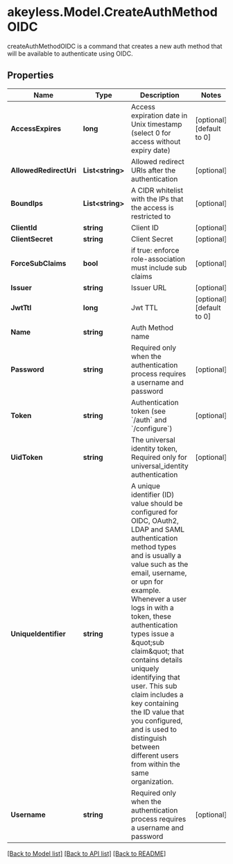 # akeyless.Model.CreateAuthMethodOIDC
createAuthMethodOIDC is a command that creates a new auth method that will be available to authenticate using OIDC.

## Properties

Name | Type | Description | Notes
------------ | ------------- | ------------- | -------------
**AccessExpires** | **long** | Access expiration date in Unix timestamp (select 0 for access without expiry date) | [optional] [default to 0]
**AllowedRedirectUri** | **List&lt;string&gt;** | Allowed redirect URIs after the authentication | [optional] 
**BoundIps** | **List&lt;string&gt;** | A CIDR whitelist with the IPs that the access is restricted to | [optional] 
**ClientId** | **string** | Client ID | [optional] 
**ClientSecret** | **string** | Client Secret | [optional] 
**ForceSubClaims** | **bool** | if true: enforce role-association must include sub claims | [optional] 
**Issuer** | **string** | Issuer URL | [optional] 
**JwtTtl** | **long** | Jwt TTL | [optional] [default to 0]
**Name** | **string** | Auth Method name | 
**Password** | **string** | Required only when the authentication process requires a username and password | [optional] 
**Token** | **string** | Authentication token (see &#x60;/auth&#x60; and &#x60;/configure&#x60;) | [optional] 
**UidToken** | **string** | The universal identity token, Required only for universal_identity authentication | [optional] 
**UniqueIdentifier** | **string** | A unique identifier (ID) value should be configured for OIDC, OAuth2, LDAP and SAML authentication method types and is usually a value such as the email, username, or upn for example. Whenever a user logs in with a token, these authentication types issue a \&quot;sub claim\&quot; that contains details uniquely identifying that user. This sub claim includes a key containing the ID value that you configured, and is used to distinguish between different users from within the same organization. | 
**Username** | **string** | Required only when the authentication process requires a username and password | [optional] 

[[Back to Model list]](../README.md#documentation-for-models) [[Back to API list]](../README.md#documentation-for-api-endpoints) [[Back to README]](../README.md)

